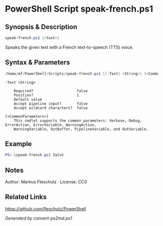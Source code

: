 # PowerShell Script speak-french.ps1

## Synopsis & Description
```powershell
speak-french.ps1 [<text>]
```

Speaks the given text with a French text-to-speech (TTS) voice.

## Syntax & Parameters
```powershell
/home/mf/PowerShell/Scripts/speak-french.ps1 [[-Text] <String>] [<CommonParameters>]
```

```
-Text <String>
    
    Required?                    false
    Position?                    1
    Default value                
    Accept pipeline input?       false
    Accept wildcard characters?  false
```

```
[<CommonParameters>]
    This cmdlet supports the common parameters: Verbose, Debug, ErrorAction, ErrorVariable, WarningAction, 
    WarningVariable, OutBuffer, PipelineVariable, and OutVariable.
```

## Example
```powershell
PS>.\speak-french.ps1 Salut
```


## Notes
Author: Markus Fleschutz · License: CC0

## Related Links
https://github.com/fleschutz/PowerShell

*Generated by convert-ps2md.ps1*
